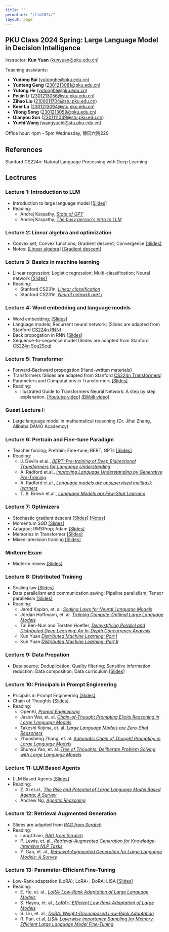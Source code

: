 ```yaml
---
title: ""
permalink: "/llm2024/"
layout: page
---
```


## PKU Class 2024 Spring: Large Language Model in Decision Intelligence

Instructor: **Kun Yuan** (kunyuan@pku.edu.cn) <br>

Teaching assistants: 
- **Yudong Bai** (yutonghe@pku.edu.cn) <br>
- **Yunteng Geng** (2301213081@pku.edu.cn) <br>
- **Yutong He** (yutonghe@pku.edu.cn) <br>
- **Peijin Li** (2301213056@stu.pku.edu.cn) <br>
- **Zihao Liu** (2100011704@stu.pku.edu.cn) <br>
- **Keer Lu** (2301213094@stu.pku.edu.cn) <br>
- **Yilong Song** (2301213059@pku.edu.cn) <br> 
- **Qianyou Sun** (2301111049@stu.pku.edu.cn) <br>
- **Yuchi Wang** (wangyuchi@stu.pku.edu.cn) <br>

Office hour: 4pm - 5pm Wednesday, 静园六院220

## References
Stanford CS224n: Natural Language Processing with Deep Learning

## Lectrures

### Lecture 1: Introduction to LLM <br>
- Introduction to large language model [[Slides]](https://github.com/kunyuan827/kunyuan827.github.io/raw/master/teaching/LLM/Intro_LLM_v1.pdf)
- Reading: <br>
    - Andrej Karpathy, *[State of GPT](https://www.bilibili.com/video/BV1ts4y1T7UH/?spm_id_from=333.337.search-card.all.click)* <br>
    - Andrej Karpathy, *[The busy person's intro to LLM](https://www.bilibili.com/video/BV1NH4y1m78m/?spm_id_from=333.337.search-card.all.click&vd_source=2609112b8838130df3f5c7166ed6effb)* <br>

### Lecture 2: Linear algebra and optimization <br>
- Convex set; Convex functions; Gradient descent; Convergence [[Slides]](https://github.com/kunyuan827/kunyuan827.github.io/raw/master/teaching/LLM/gradient_descent.pdf) <br>
- Notes: [[Linear algebra]](https://github.com/kunyuan827/kunyuan827.github.io/raw/master/teaching/LLM/notes_linear_algebra.pdf) [[Gradient descent]](https://github.com/kunyuan827/kunyuan827.github.io/raw/master/teaching/LLM/notes_gradient_descent.pdf)

### Lecture 3: Basics in machine learning <br>
- Linear regression; Logistic regression; Multi-classification; Neural network [[Slides]](https://github.com/kunyuan827/kunyuan827.github.io/raw/master/teaching/LLM/ml.pdf)
- Reading: <br>
    - Stanford CS231n, *[Linear classification](https://cs231n.github.io/linear-classify/)* <br>
    - Stanford CS231n, *[Neural netowrk part I](https://cs231n.github.io/neural-networks-1/)* 

### Lecture 4: Word embedding and language models <br>
- Word embedding; [[Slides]](https://github.com/kunyuan827/kunyuan827.github.io/raw/master/teaching/LLM/langmodel.pdf)
- Language models; Recurrent neural network; (Slides are adapted from Stanford [CS224n RNN](https://web.stanford.edu/class/cs224n/slides/cs224n-2024-lecture05-rnnlm.pdf))
- Back propogation in RNN [[Slides]](https://github.com/kunyuan827/kunyuan827.github.io/raw/master/teaching/LLM/RNN_grad.pdf)
- Sequence-to-sequence model (Slides are adapted from Stanford [CS224n Seq2Seq](https://web.stanford.edu/class/cs224n/slides/cs224n-2024-lecture06-fancy-rnn.pdf))

### Lecture 5: Transformer <br>
- Forward-Backward propogation [Hand-written materials]
- Transformers (Slides are adapted from Stanford [CS224n Transformers](https://web.stanford.edu/class/cs224n/slides/cs224n-2024-lecture08-transformers.pdf))
- Parameters and Computations in Transformers [[Slides]](https://github.com/kunyuan827/kunyuan827.github.io/raw/master/teaching/LLM/Memory_analysis.pdf)
- Reading: <br>
    - Illustrated Guide to Transformers Neural Network: A step by step explanation. [[Youtube video]](https://www.youtube.com/watch?v=4Bdc55j80l8) [[Bilibili video]](https://www.bilibili.com/video/BV1AK4y1e7y1/?vd_source=2609112b8838130df3f5c7166ed6effb)
 
### Guest Lecture I: <br> ###
- Large language model in mathematical reasoning (Dr. Jihai Zhang, Alibaba DAMO Academcy) 

### Lecture 6: Pretrain and Fine-tune Paradigm <br>
- Teacher forcing; Pretrain; Fine-tune; BERT; GPTs [[Slides]](https://github.com/kunyuan827/kunyuan827.github.io/raw/master/teaching/LLM/Pre_train.pdf)
- Reading: <br>
    - J. Devlin et.al., *[BERT: Pre-training of Deep Bidirectional Transformers for Language Understanding](https://arxiv.org/pdf/1810.04805.pdf)*
    - A. Radford et.al., *[Improving Language Understanding by Generative Pre-Training](https://www.cs.ubc.ca/~amuham01/LING530/papers/radford2018improving.pdf)*
    - A. Radford et.al., *[Language models are unsupervised multitask learners](https://cdn.openai.com/better-language-models/language_models_are_unsupervised_multitask_learners.pdf)*
    - T. B. Brown et.al., *[Language Models are Few-Shot Learners](https://arxiv.org/abs/2005.14165)*

### Lecture 7: Optimizers <br>
- Stochastic gradient descent [[Slides]](https://github.com/kunyuan827/kunyuan827.github.io/raw/master/teaching/LLM/SGD.pdf) [[Notes]](https://github.com/kunyuan827/kunyuan827.github.io/raw/master/teaching/LLM/SGD_convergence.pdf)
- Momentum SGD [[Slides]](https://github.com/kunyuan827/kunyuan827.github.io/raw/master/teaching/LLM/ACC_SGD.pdf)
- Adagrad; RMSProp; Adam [[Slides]](https://github.com/kunyuan827/kunyuan827.github.io/raw/master/teaching/LLM/Adaptive_SGD.pdf)
- Memories in Transformer [[Slides]](https://github.com/kunyuan827/kunyuan827.github.io/raw/master/teaching/LLM/Memory_analysis_part2.pdf)
- Mixed-precision training [[Slides]](https://github.com/kunyuan827/kunyuan827.github.io/raw/master/teaching/LLM/mixed_precision.pdf)

### Midterm Exam
- Midterm review [[Slides]](https://github.com/kunyuan827/kunyuan827.github.io/raw/master/teaching/LLM/Midterm_review.pdf)

### Lecture 8: Distributed Training <br>
- Scaling law [[Slides]](https://github.com/kunyuan827/kunyuan827.github.io/raw/master/teaching/LLM/Scaling_law.pdf)
- Data parallelism and communication saving; Pipeline parallelism; Tensor parallelism [[Slides]](https://github.com/kunyuan827/kunyuan827.github.io/raw/master/teaching/LLM/DistributedTraining.pdf)
- Reading: <br>
    - Jared Kaplan, et. al. *[Scaling Laws for Neural Language Models](https://arxiv.org/abs/2001.08361)*
    - Jordan Hoffmann, et. al. *[Training Compute-Optimal Large Language Models](https://arxiv.org/abs/2203.15556)*
    - Tal Ben-Nun and Torsten Hoefler, *[Demystifying Parallel and Distributed Deep Learning: An In-Depth Concurrency Analysis](https://arxiv.org/abs/1802.09941)*
    - Kun Yuan *[Distributed Machine Learning: Part I](https://github.com/kunyuan827/kunyuan827.github.io/raw/master/resources/talk/DistributedML-PartI[Okinawa].pdf)*
    - Kun Yuan *[Distributed Machine Learning: Part II](https://github.com/kunyuan827/kunyuan827.github.io/raw/master/resources/talk/DistributedML-Part2[Okinawa].pdf)*

### Lecture 9: Data Prepation
- Data source; Deduplication; Quality filtering; Sensitive information reduction; Data composition; Data curriculum [[Slides]](https://github.com/kunyuan827/kunyuan827.github.io/raw/master/teaching/LLM/DataPrep.pdf)

### Lecture 10: Principals in Prompt Engineering
- Pricipals in Prompt Engineering [[Slides]](https://github.com/kunyuan827/kunyuan827.github.io/raw/master/teaching/LLM/PE.pdf)
- Chain of Thoughts [[Slides]](https://github.com/kunyuan827/kunyuan827.github.io/raw/master/teaching/LLM/CoT.pdf)
- Reading: <br>
    - OpenAI, *[Prompt Engineering](https://platform.openai.com/docs/guides/prompt-engineering)*
    - Jason Wei, et. al. *[Chain-of-Thought Prompting Elicits Reasoning in Large Language Models](https://arxiv.org/abs/2201.11903)*
    - Takeshi Kojima, et. al. *[Large Language Models are Zero-Shot Reasoners](https://arxiv.org/abs/2201.11903)*
    - Zhuosheng Zhang, et. al. *[Automatic Chain of Thought Prompting in Large Language Models](https://arxiv.org/abs/2210.03493)*
    - Shunyu Yao, et. al. *[Tree of Thoughts: Deliberate Problem Solving with Large Language Models](https://arxiv.org/abs/2305.10601)* 

### Lecture 11: LLM Based Agents
- LLM Based Agents [[Slides]](https://github.com/kunyuan827/kunyuan827.github.io/raw/master/teaching/LLM/Agents.pdf)
- Reading: <br>
    - Z. Xi et.al., *[The Rise and Potential of Large Language Model Based Agents: A Survey](https://arxiv.org/pdf/2309.07864)*
    - Andrew Ng, *[Agentic Reasoning](https://www.bilibili.com/video/BV1c1421U7yq/?spm_id_from=333.337.search-card.all.click&vd_source=2609112b8838130df3f5c7166ed6effb)*
 
### Lecture 12: Retrieval Augmented Generation
- Slides are adapted from *[RAG from Scratch](https://www.youtube.com/watch?v=wd7TZ4w1mSw&list=PLfaIDFEXuae2LXbO1_PKyVJiQ23ZztA0x)*
- Reading: <br>
    - LangChain, *[RAG from Scratch](https://www.bilibili.com/video/BV1dm41127jc/?spm_id_from=333.788&vd_source=2609112b8838130df3f5c7166ed6effb)*
    - P. Lewis, et. al., *[Retrieval-Augmented Generation for Knowledge-Intensive NLP Tasks](https://proceedings.neurips.cc/paper/2020/file/6b493230205f780e1bc26945df7481e5-Paper.pdf)*
    - Y. Gao, et. al., *[Retrieval-Augmented Generation for Large Language Models: A Survey](https://arxiv.org/abs/2312.10997)*
 
### Lecture 13: Parameter-Efficient Fine-Tuning
- Low-Rank adaptation (LoRA); LoRA+; DoRA; LISA [[Slides]](https://github.com/kunyuan827/kunyuan827.github.io/raw/master/teaching/LLM/LoRA.pdf)
- Reading: <br>
    - E. Hu, et. al., *[LoRA: Low-Rank Adaptation of Large Language Models](https://arxiv.org/abs/2106.09685)*
    - S. Hayou, et. al., *[LoRA+: Efficient Low Rank Adaptation of Large Models](https://arxiv.org/abs/2402.12354)*
    - S. Liu, et. al., *[DoRA: Weight-Decomposed Low-Rank Adaptation](https://arxiv.org/abs/2402.09353)*
    - R. Pan, et.al, *[LISA: Layerwise Importance Sampling for Memory-Efficient Large Language Model Fine-Tuning](https://arxiv.org/abs/2403.17919)*
